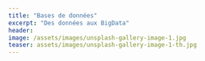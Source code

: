 ```yaml
---
title: "Bases de données"
excerpt: "Des données aux BigData"
header:
image: /assets/images/unsplash-gallery-image-1.jpg
teaser: assets/images/unsplash-gallery-image-1-th.jpg
---
```


